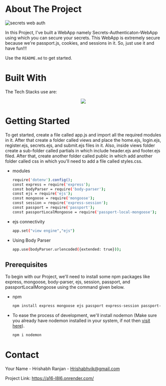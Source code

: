 <!-- ABOUT THE PROJECT -->
# About The Project
![secrets web auth](https://github.com/ShivankK26/Secrets-Authentication-WebApp/assets/115289871/2b001b52-6636-40ed-ac86-34bed7e0dd2f)






In this Project, I've built a WebApp namely Secrets-Authenticaton-WebApp using which you can secure your secrets. This WebApp is extremely secure because we're passport.js, cookies, and sessions in it. So, just use it and have fun!!!



Use the `README.md` to get started.




# Built With

The Tech Stacks use are:

<div align="center">
<a href="https://skillicons.dev">
    <img src="https://skillicons.dev/icons?i=mongodb,expressjs,nodejs,js,ejs,css" />
</a>
</div>




<!-- GETTING STARTED -->
# Getting Started

To get started, create a file called app.js and import all the required modules in it. After that create a folder called views and place the home.ejs, login.ejs, register.ejs, secrets.ejs, and submit.ejs files in it. Also, inside views folder create a sub-folder called partials in which include header.ejs and footer.ejs filed. After that, create another folder called public in which add another folder called css in which you'll need to add a file called styles.css.


* modules

  ```sh
  require('dotenv').config();
  const express = require('express');
  const bodyParser = require('body-parser');
  const ejs = require('ejs');
  const mongoose = require('mongoose');
  const session = require('express-session');
  const passport = require('passport');
  const passportLocalMongoose = require('passport-local-mongoose');
  ```

* ejs connectivity

  ```sh
  app.set("view engine","ejs")
  ```
  
* Using Body Parser

  ```sh
  app.use(bodyParser.urlencoded({extended: true}));
  ```

## Prerequisites

To begin with our Project, we'll need to install some npm packages like express, mongoose, body-parser, ejs, session, passport, and passportLocalMongoose using the command given below. 


* npm

  ```sh
  npm install express mongoose ejs passport express-session passport-local-mongoose body-parser
  ```
  
  
* To ease the process of development, we'll install nodemon (Make sure you already have nodemon installed in your system, if not then [visit here](https://nodemon.io/)).

  ```sh
  npm i nodemon
  ```


<!-- CONTACT -->
# Contact

Your Name - Hrishabh Ranjan - Hrishabhvik@gmail.com

Project Link: 
https://a16-l8l6.onrender.com/
